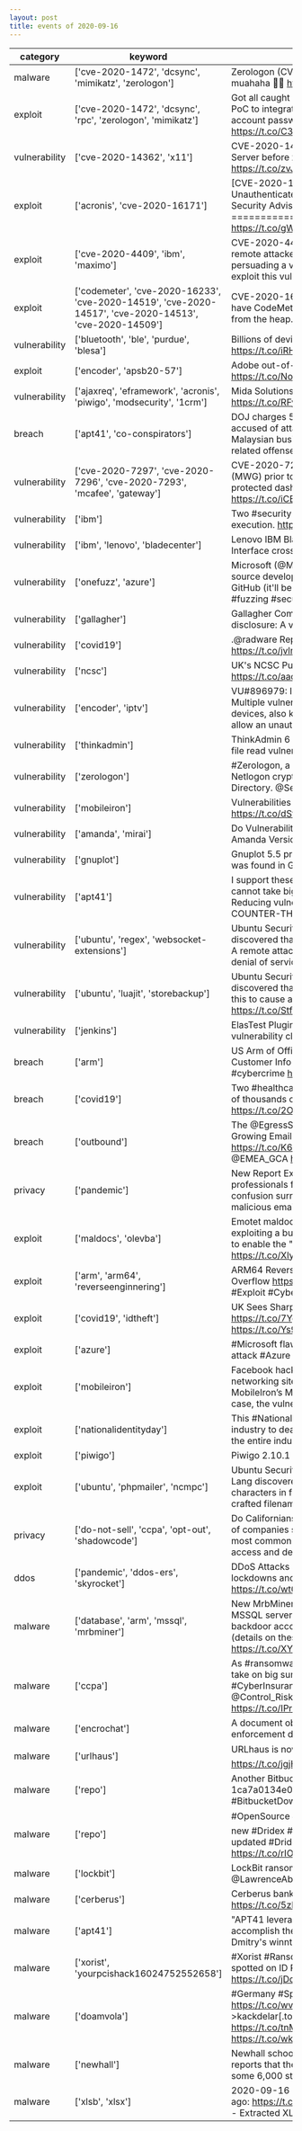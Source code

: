 ```yaml
---
layout: post
title: events of 2020-09-16
---
```


|category|keyword|representative tweet|mentioned|
|-|-|-|-|
|malware|['cve-2020-1472', 'dcsync', 'mimikatz', 'zerologon']|Zerologon (CVE-2020-1472) in .NET for some execute-assembly fun.. muahaha 👿😄 https://t.co/dP6ivamS1H|8|
|exploit|['cve-2020-1472', 'dcsync', 'rpc', 'zerologon', 'mimikatz']|Got all caught up in the hype of CVE-2020-1472 (Zerologon), wrote my own PoC to integrate with secretsdump and psexec in order to restore the machine account password on the target host! Don't use it for evil pls :) https://t.co/C3Ms8j7aNp|13|
|vulnerability|['cve-2020-14362', 'x11']|CVE-2020-14362 (xorg-server): A flaw was found in https://t.co/R96CSPc3l1 Server before xorg-x11-server 1.20.9. An Integer underflow… https://t.co/zvJQzF4Ep1|5|
|exploit|['acronis', 'cve-2020-16171']|[CVE-2020-16171] Acronis Cyber Backup &lt;= v12.5 Build 16341 Full Unauthenticated SSRF  Posted by Julien Ahrens (RCE Security) on Sep 15  RCE Security Advisory https://t.co/rF5IKmSGDS  1. ADVISORY INFORMATION ======================= Product: Acronis Cyber… https://t.co/gWwODYDCnH|2|
|exploit|['cve-2020-4409', 'ibm', 'maximo']|CVE-2020-4409 IBM Maximo Asset Management 7.6.0 and 7.6.1 could allow a remote attacker to conduct phishing attacks, using a tabnabbing attack. By persuading a victim to visit a specially-crafted Web site, a remote attacker could exploit this vulnerabil... https://t.co/3tposKGUu2|1|
|exploit|['codemeter', 'cve-2020-16233', 'cve-2020-14519', 'cve-2020-14517', 'cve-2020-14513', 'cve-2020-14509']|CVE-2020-16233 An attacker could send a specially crafted packet that could have CodeMeter (All versions prior to 7.10) send back packets containing data from the heap. https://t.co/XKVEA0zh9B|5|
|vulnerability|['bluetooth', 'ble', 'purdue', 'blesa']|Billions of devices vulnerable to new 'BLESA' Bluetooth security flaw https://t.co/iRH6IIkO1z|16|
|exploit|['encoder', 'apsb20-57']|Adobe out-of-band patch released to tackle Media Encoder vulnerabilities https://t.co/NoU03VzwVw by @SecurityCharlie|6|
|vulnerability|['ajaxreq', 'eframework', 'acronis', 'piwigo', 'modsecurity', '1crm']|Mida Solutions eFramework ajaxreq.php Command Injection https://t.co/RFyCKjHTxa #exploit|19|
|breach|['apt41', 'co-conspirators']|DOJ charges 5 alleged members of the CN hacking group APT41. They are accused of attacking more than 100 companies in the U.S. and overseas. Two Malaysian businessmen connected to the operation were arrested Monday for related offenses.|8|
|vulnerability|['cve-2020-7297', 'cve-2020-7296', 'cve-2020-7293', 'mcafee', 'gateway']|CVE-2020-7297 Privilege Escalation vulnerability in McAfee Web Gateway (MWG) prior to 9.2.1 allows authenticated user interface user to access protected dashboard data via improper access control in the user interface. https://t.co/iCBA7Dfru9|12|
|vulnerability|['ibm']|Two #security flaws in #IBM’s Spectrum Protect Plus could enable remote code execution. https://t.co/NFo347LHNX|9|
|vulnerability|['ibm', 'lenovo', 'bladecenter']|Lenovo IBM BladeCenter Advanced Management Module up to 3.68n Web Interface cross site scripting: A vulnerability… https://t.co/EvZz89m7ec|4|
|vulnerability|['onefuzz', 'azure']|Microsoft (@Microsoft) announces new Project OneFuzz framework, an open source developer tool to find and fix bugs at scale:  https://t.co/wBQjyHltuB  GitHub (it'll be available in September/18/2020): https://t.co/MbjVR9hLm6  #fuzzing #security #microsoft|4|
|vulnerability|['gallagher']|Gallagher Command Centre up to 7.90/8.00/8.10/8.20 Credentials information disclosure: A vulnerability classified… https://t.co/KWTTMmZgqn|2|
|vulnerability|['covid19']|.@radware Report Highlights Security Flaws in #COVID19 Response https://t.co/jvlmjYYVke|2|
|vulnerability|['ncsc']|UK's NCSC Publishes Guide to Implementing a Vulnerability Disclosure Process https://t.co/aacAGWxJyW|5|
|vulnerability|['encoder', 'iptv']|VU#896979: IPTV encoder devices contain multiple vulnerabilities  Overview  Multiple vulnerabilities exist in various Video Over IP (Internet Protocol) encoder devices, also known as IPTV/H.264/H.265 video encoders. These vulnerabilities allow an unauthe… https://t.co/Pi28lwJoBS|2|
|vulnerability|['thinkadmin']|ThinkAdmin 6 Arbitrary File Read ThinkAdmin version 6 suffers from an arbitrary file read vulnerability. https://t.co/MV2CeyztxZ|2|
|vulnerability|['zerologon']|#Zerologon, a Windows vulnerability recently patched by #Microsoft, subverts Netlogon cryptography and could allow attackers instant access to Active Directory. @SecuraBV   https://t.co/5m831Ay0Ji|2|
|vulnerability|['mobileiron']|Vulnerabilities Expose Thousands of MobileIron Servers to Remote Attacks https://t.co/dStd9Ez5XC|1|
|vulnerability|['amanda', 'mirai']|Do Vulnerabilities Ever Get Old? Recent "Mirai" Variant Scanning for 20 Year Old Amanda Version? https://t.co/dUshp2B55W https://t.co/RwVBNC5u87|2|
|vulnerability|['gnuplot']|Gnuplot 5.5 print_set_output Double-Free memory corruption: A vulnerability was found in Gnuplot 5.5. It has been… https://t.co/W1dRSPOUsl|1|
|vulnerability|['apt41']|I support these APT41 indictments and US LE work. Like-minded countries cannot take big steps countering threat actors without taking small steps. Reducing vulnerabilities simply leaves threat actors in play. We need more COUNTER-THREAT actions like these. https://t.co/PVxEgOaW7M|1|
|vulnerability|['ubuntu', 'regex', 'websocket-extensions']|Ubuntu Security Notice USN-4502-1: Ubuntu Security Notice 4502-1 - It was discovered that websocket-extensions does not properly parse special headers. A remote attacker could use this issue to cause regex backtracking, resulting in a denial of service. https://t.co/xjmYzEXFaS|2|
|vulnerability|['ubuntu', 'luajit', 'storebackup']|Ubuntu Security Notice USN-4501-1: Ubuntu Security Notice 4501-1 - It was discovered that an out-of-bounds read existed in LuaJIT. An attacker could use this to cause a denial of service or possibly expose sensitive information. https://t.co/StfX147TyP|5|
|vulnerability|['jenkins']|ElasTest Plugin up to 1.2.1 on Jenkins Global Configuration weak encryption: A vulnerability classified as… https://t.co/otdCHevPKL|4|
|breach|['arm']|US Arm of Office Supplies Giant @Staples Discloses #DataBreach Exposing Customer Info  https://t.co/w6XfKgqiQa  #dataprotection #dataprivacy #infosec #cybercrime https://t.co/1D1ypFFl54|2|
|breach|['covid19']|Two #healthcare-related data breaches at government agencies impacted tens of thousands of people - including veterans and #COVID19 patients. https://t.co/2OZEepeAm0|1|
|breach|['outbound']|The @EgressSoftware 2020 Outbound #Email #DataBreach Report Finds Growing Email Volumes &amp; Stressed Employees Are Causing Rising Breach #Risk https://t.co/K6C46vvHiU  #infosec #cybercrime #InsiderThreat @GlobalCyberAlln @EMEA_GCA https://t.co/gxj8rwII6V|4|
|privacy|['pandemic']|New Report Explains COVID-19's Impact on Cyber Security: Most cybersecurity professionals fully anticipated that cybercriminals would leverage the fear and confusion surrounding the Covid-19 pandemic in their cyberattacks. Of course, malicious emails… https://t.co/2pms6ysLeM https://t.co/tQGWcFTg33|4|
|exploit|['maldocs', 'olevba']|Emotet maldocs are currently triggering errors in olevba. It looks like they are exploiting a bug in olevba to avoid analysis.  So I made a slight change in olevba to enable the "relaxed" mode by default. Please update to the latest dev version: https://t.co/XlyVCL0YvB https://t.co/z959nDi07J|2|
|exploit|['arm', 'arm64', 'reverseenginnering']|ARM64 Reversing and Exploitation Part 1 - ARM Instruction Set + Simple Heap Overflow  https://t.co/mRTiq2a5pD  #Pentesting #ReverseEnginnering #ARM #Exploit #CyberSecurity #Infosec https://t.co/8U51H0ho2U|2|
|exploit|['covid19', 'idtheft']|UK Sees Sharp Rise in Impersonation Scams as Crooks Exploit #Covid19 🦠 https://t.co/7Yg0zguemo  #cybercrime #IDTheft #infosec #digital #identity https://t.co/Ys9OTzEnhr|2|
|exploit|['azure']|#Microsoft flaws "that have existed for years" in WS-Trust could be exploited to attack #Azure and Visual Studio. https://t.co/4KyXhcVMMy|1|
|exploit|['mobileiron']|Facebook hacked by researchers exploiting MobileIron MDM flaw: The social networking site was hacked by a researcher who had identified a flaw on MobileIron’s Mobile Device Management (MDM) used by an employee. In this case, the vulnerability was not… https://t.co/0S0gBZTBli https://t.co/IpPe0xvsN2|3|
|exploit|['nationalidentityday']|This #NationalIdentityDay find out why we think the failure of the digital ID industry to deal with the issues of exclusion, exploitation and discrimination puts the entire industry under question  https://t.co/OCfzDxDk9G|2|
|exploit|['piwigo']|Piwigo 2.10.1 Cross Site Scripting https://t.co/ME2cyru6kw #exploit|1|
|exploit|['ubuntu', 'phpmailer', 'ncmpc']|Ubuntu Security Notice USN-4505-1: Ubuntu Security Notice 4505-1 - Elar Lang discovered that PHPMailer did not properly escape double quote characters in filenames. A remote attacker could possibly exploit this with a crafted filename to bypass… https://t.co/13DyPSyJdJ|4|
|privacy|['do-not-sell', 'ccpa', 'opt-out', 'shadowcode']|Do Californians use CCPA to protect their privacy?: Californians regularly opt-out of companies selling their personal information, with “Do-not-sell” being the most common CCPA right exercised, happening nearly 50% of the time over access and deletion… https://t.co/sXpJV3TdHD https://t.co/dvT8sfdBa0|6|
|ddos|['pandemic', 'ddos-ers', 'skyrocket']|DDoS Attacks Skyrocket as Pandemic Bites: More people being online during lockdowns and work-from-home shifts has proven to be lucrative for DDoS-ers. https://t.co/wt0h457k2P https://t.co/NbrAmLMSf0|2|
|malware|['database', 'arm', 'mssql', 'mrbminer']|New MrbMiner malware has infected thousands of MSSQL databases  -targets MSSQL servers with brute-force attacks -creates Default/@fg125kjnhn987 backdoor account -installs XMR miner -Linux and ARM versions also detected (details on these attacks unknown)  https://t.co/sdeYrb4p4L https://t.co/XYwhQVktJJ|12|
|malware|['ccpa']|As #ransomware demands increase &amp; financial penalties from #CCPA #GDPR etc take on big sums the fallout of a #DataBreach can be damaging. Is #CyberInsurance the answer? Join our #IMOS20 event &amp; hear from experts @Control_Risks @adrian_adavis @CowbellCyber https://t.co/Q40s0EKRjm https://t.co/IPrubqWTZA|1|
|malware|['encrochat']|A document obtained by Motherboard provides more detail on the malware law enforcement deployed against Encrochat devices. https://t.co/wghFnG4gPT|4|
|malware|['urlhaus']|URLhaus is now tracking more than 500,000 malware sites! 🎉👏  👉 https://t.co/jgjHXqQsmN https://t.co/c9tbN5KUHA|4|
|malware|['repo']|Another Bitbucket malware binary repo.   Found via malware downloader: 1ca7a0134e02b03653bfde1705f9050a9b745bf9d6e443c95b77fa0aaf95faf1  #BitbucketDownloader https://t.co/RNzx7FKVa6|1|
|malware|['repo']|#OpenSource #YaraRule alert! ⬇️ #Phishing campaigns have been spreading a new #Dridex #trojan variant, via macro-enabled malicious documents. Get the updated #Dridex binary detection rule from our public #YARARules repo: https://t.co/rIOD9yYa3p|1|
|malware|['lockbit']|LockBit ransomware launches data leak site to double-extort victims - @LawrenceAbrams https://t.co/NjHDBSC34f|3|
|malware|['cerberus']|Cerberus banking Trojan source code released for free to cyberattackers https://t.co/5zKJSaWynT by @SecurityCharlie|6|
|malware|['apt41']|"APT41 leverages an arsenal of over 46 different malware families and tools to accomplish their missions"... you'll find a bunch of that malware and ioc in Dmitry's winnti securelist posts, see my previous tweets  https://t.co/af9N92ieyl|1|
|malware|['xorist', 'yourpcishack16024752552658']|#Xorist #Ransomware w/ extension ".YOURPCISHACK16024752552658" spotted on ID Ransomware. Note: https://t.co/8qhA5OWBtF https://t.co/jDqjbR6BdQ|2|
|malware|['doamvola']|#Germany #Spam #Malware H/T @struppigel  Run https://t.co/kaPqMiF9kq Js https://t.co/wvHCF80EjM https://t.co/SlwvQnJAAb Related Payloads &gt;kackdelar[.top doamvola[.top https://t.co/yuYUNx6jKM https://t.co/gxQ5dPPcjv https://t.co/tnMelVP1Mw https://t.co/wj4J9JrWjF cc @demonslay335 https://t.co/wk2PMWnZvw|2|
|malware|['newhall']|Newhall school district has been hit by ransomware this week.  The LA Times reports that the incident forced a shutdown of distance learning software for some 6,000 students  https://t.co/9xZt4yLsJV https://t.co/7DSnpVunhI|2|
|malware|['xlsb', 'xlsx']|2020-09-16 - example of #Qakbot (#Qbot) #malspam I received a short while ago: https://t.co/tQoepeQEWu - random strings named for attached zip archives - Extracted XLSX file had an .xlsb file extension|3|
